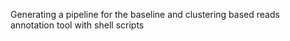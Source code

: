 Generating a pipeline for the baseline and clustering based reads annotation tool with shell scripts
